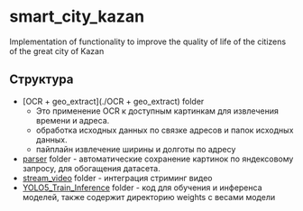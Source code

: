 # smart_city_kazan
Implementation of functionality to improve the quality of life of the citizens of the great city of Kazan



## Структура

- [OCR + geo_extract](./OCR + geo_extract) folder 
  - Это применение OCR к доступным картинкам для извлечения времени и адреса. 	
  - обработка исходных данных по связке адресов и папок исходных данных. 
  - пайплайн извлечение ширины и долготы по адресу
- [parser](./parser )  folder - автоматические сохранение картинок по яндексовому запросу, для обогащения датасета.  
- [stream_video](stream_video) folder - интеграция стриминг видео 
- [YOLO5_Train_Inference](yolo5x_train) folder - код для обучения и инференса моделей, также содержит директорию weights с весами модели

